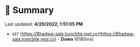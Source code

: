 # 📖 Summary
Last updated: **4/29/2022, 1:51:05 PM**

- `GET` [https://Bhadwa-sala.toxicblte.repl.co](https://Bhadwa-sala.toxicblte.repl.co) - **Down** (6180ms)
